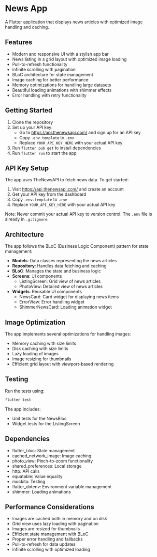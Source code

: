 # News App

A Flutter application that displays news articles with optimized image handling and caching.

## Features

- Modern and responsive UI with a stylish app bar
- News listing in a grid layout with optimized image loading
- Pull-to-refresh functionality
- Infinite scrolling with pagination
- BLoC architecture for state management
- Image caching for better performance
- Memory optimizations for handling large datasets
- Beautiful loading animations with shimmer effects
- Error handling with retry functionality

## Getting Started

1. Clone the repository
2. Set up your API key:
   - Go to https://api.thenewsapi.com/ and sign up for an API key
   - Copy `.env.template` to `.env`
   - Replace `YOUR_API_KEY_HERE` with your actual API key
3. Run `flutter pub get` to install dependencies
4. Run `flutter run` to start the app

## API Key Setup

The app uses TheNewsAPI to fetch news data. To get started:

1. Visit https://api.thenewsapi.com/ and create an account
2. Get your API key from the dashboard
3. Copy `.env.template` to `.env`
4. Replace `YOUR_API_KEY_HERE` with your actual API key

Note: Never commit your actual API key to version control. The `.env` file is already in `.gitignore`.

## Architecture

The app follows the BLoC (Business Logic Component) pattern for state management:

- **Models**: Data classes representing the news articles
- **Repository**: Handles data fetching and caching
- **BLoC**: Manages the state and business logic
- **Screens**: UI components
  - ListingScreen: Grid view of news articles
  - PhotoView: Detailed view of news articles
- **Widgets**: Reusable UI components
  - NewsCard: Card widget for displaying news items
  - ErrorView: Error handling widget
  - ShimmerNewsCard: Loading animation widget

## Image Optimization

The app implements several optimizations for handling images:

- Memory caching with size limits
- Disk caching with size limits
- Lazy loading of images
- Image resizing for thumbnails
- Efficient grid layout with viewport-based rendering

## Testing

Run the tests using:

```bash
flutter test
```

The app includes:
- Unit tests for the NewsBloc
- Widget tests for the ListingScreen

## Dependencies

- flutter_bloc: State management
- cached_network_image: Image caching
- photo_view: Pinch-to-zoom functionality
- shared_preferences: Local storage
- http: API calls
- equatable: Value equality
- mockito: Testing
- flutter_dotenv: Environment variable management
- shimmer: Loading animations

## Performance Considerations

- Images are cached both in memory and on disk
- Grid view uses lazy loading with pagination
- Images are resized for thumbnails
- Efficient state management with BLoC
- Proper error handling and fallbacks
- Pull-to-refresh for data updates
- Infinite scrolling with optimized loading
